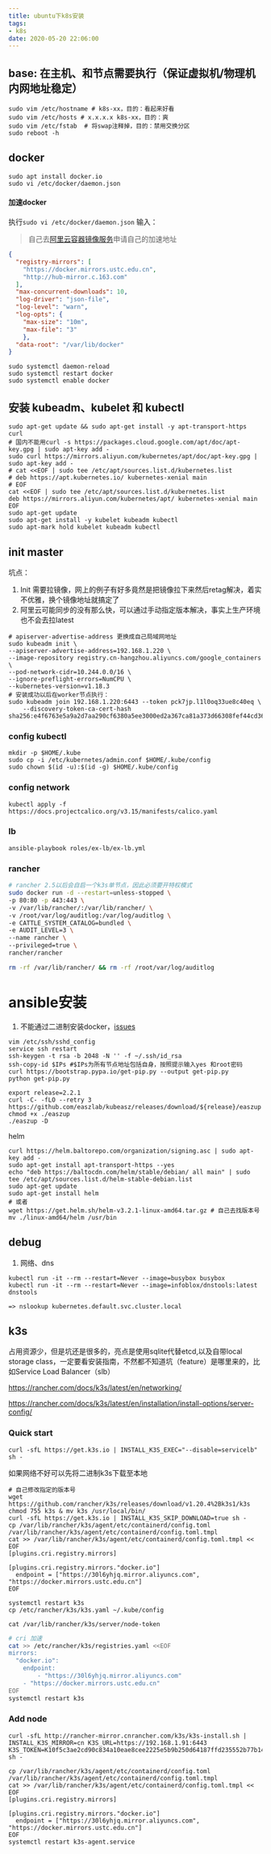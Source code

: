 ```yaml
---
title: ubuntu下k8s安装
tags:
- k8s
date: 2020-05-20 22:06:00
---
```


## base: 在主机、和节点需要执行（保证虚拟机/物理机内网地址稳定）

```shell
sudo vim /etc/hostname # k8s-xx，目的：看起来好看
sudo vim /etc/hosts # x.x.x.x k8s-xx，目的：爽
sudo vim /etc/fstab  # 将swap注释掉，目的：禁用交换分区
sudo reboot -h
```



## docker

```shell
sudo apt install docker.io
sudo vi /etc/docker/daemon.json
```

#### 加速docker

执行`sudo vi /etc/docker/daemon.json` 输入：

> 自己去[阿里云容器镜像服务](https://cr.console.aliyun.com/)申请自己的加速地址

```json
{
  "registry-mirrors": [
    "https://docker.mirrors.ustc.edu.cn",
    "http://hub-mirror.c.163.com"
  ],
  "max-concurrent-downloads": 10,
  "log-driver": "json-file",
  "log-level": "warn",
  "log-opts": {
    "max-size": "10m",
    "max-file": "3"
    },
  "data-root": "/var/lib/docker"
}
```

```shell
sudo systemctl daemon-reload
sudo systemctl restart docker
sudo systemctl enable docker
```



## 安装 kubeadm、kubelet 和 kubectl

```shell
sudo apt-get update && sudo apt-get install -y apt-transport-https curl
# 国内不能用curl -s https://packages.cloud.google.com/apt/doc/apt-key.gpg | sudo apt-key add -
sudo curl https://mirrors.aliyun.com/kubernetes/apt/doc/apt-key.gpg | sudo apt-key add -
# cat <<EOF | sudo tee /etc/apt/sources.list.d/kubernetes.list
# deb https://apt.kubernetes.io/ kubernetes-xenial main
# EOF
cat <<EOF | sudo tee /etc/apt/sources.list.d/kubernetes.list
deb https://mirrors.aliyun.com/kubernetes/apt/ kubernetes-xenial main
EOF
sudo apt-get update
sudo apt-get install -y kubelet kubeadm kubectl
sudo apt-mark hold kubelet kubeadm kubectl
```





## init master

坑点：

1. Init 需要拉镜像，网上的例子有好多竟然是把镜像拉下来然后retag解决，着实不优雅，换个镜像地址就搞定了
2. 阿里云可能同步的没有那么快，可以通过手动指定版本解决，事实上生产环境也不会去拉latest

```shell
# apiserver-advertise-address 更换成自己局域网地址
sudo kubeadm init \
--apiserver-advertise-address=192.168.1.220 \
--image-repository registry.cn-hangzhou.aliyuncs.com/google_containers \
--pod-network-cidr=10.244.0.0/16 \
--ignore-preflight-errors=NumCPU \
--kubernetes-version=v1.18.3
# 安装成功以后在worker节点执行：
sudo kubeadm join 192.168.1.220:6443 --token pck7jp.l1l0oq33ue8c40eq \
    --discovery-token-ca-cert-hash sha256:e4f6763e5a9a2d7aa290cf6380a5ee3000ed2a367ca81a373d66308fef44cd36
```



### config kubectl

```shell
mkdir -p $HOME/.kube
sudo cp -i /etc/kubernetes/admin.conf $HOME/.kube/config
sudo chown $(id -u):$(id -g) $HOME/.kube/config
```



### config network

```shell
kubectl apply -f https://docs.projectcalico.org/v3.15/manifests/calico.yaml
```



### lb

```
ansible-playbook roles/ex-lb/ex-lb.yml
```



### rancher

```bash
# rancher 2.5以后会自启一个k3s单节点，因此必须要开特权模式
sudo docker run -d --restart=unless-stopped \
-p 80:80 -p 443:443 \
-v /var/lib/rancher/:/var/lib/rancher/ \
-v /root/var/log/auditlog:/var/log/auditlog \
-e CATTLE_SYSTEM_CATALOG=bundled \
-e AUDIT_LEVEL=3 \
--name rancher \
--privileged=true \
rancher/rancher

rm -rf /var/lib/rancher/ && rm -rf /root/var/log/auditlog
```



# ansible安装

1.  不能通过二进制安装docker，[issues](https://github.com/easzlab/kubeasz/issues/848)

```shell
vim /etc/ssh/sshd_config
service ssh restart
ssh-keygen -t rsa -b 2048 -N '' -f ~/.ssh/id_rsa
ssh-copy-id $IPs #$IPs为所有节点地址包括自身，按照提示输入yes 和root密码
curl https://bootstrap.pypa.io/get-pip.py --output get-pip.py
python get-pip.py

export release=2.2.1
curl -C- -fLO --retry 3 https://github.com/easzlab/kubeasz/releases/download/${release}/easzup
chmod +x ./easzup
./easzup -D
```



helm

```shell
curl https://helm.baltorepo.com/organization/signing.asc | sudo apt-key add -
sudo apt-get install apt-transport-https --yes
echo "deb https://baltocdn.com/helm/stable/debian/ all main" | sudo tee /etc/apt/sources.list.d/helm-stable-debian.list
sudo apt-get update
sudo apt-get install helm
# 或者
wget https://get.helm.sh/helm-v3.2.1-linux-amd64.tar.gz # 自己去找版本号
mv ./linux-amd64/helm /usr/bin
```

## debug

1. 网络、dns

```
kubectl run -it --rm --restart=Never --image=busybox busybox
kubectl run -it --rm --restart=Never --image=infoblox/dnstools:latest dnstools

=> nslookup kubernetes.default.svc.cluster.local
```

[CoreDNS pods DNS resolution issue]: https://medium.com/@mohanpedala/coredns-pods-dns-resolution-issue-2282110a0b37	"medium.com"



## k3s

占用资源少，但是坑还是很多的，亮点是使用sqlite代替etcd,以及自带local storage class，一定要看安装指南，不然都不知道坑（feature）是哪里来的，比如Service Load Balancer（slb）

https://rancher.com/docs/k3s/latest/en/networking/

https://rancher.com/docs/k3s/latest/en/installation/install-options/server-config/

### Quick start

```shell
curl -sfL https://get.k3s.io | INSTALL_K3S_EXEC="--disable=servicelb" sh -
```

如果网络不好可以先将二进制k3s下载至本地

```shell
# 自己修改指定的版本号
wget https://github.com/rancher/k3s/releases/download/v1.20.4%2Bk3s1/k3s
chmod 755 k3s & mv k3s /usr/local/bin/
curl -sfL https://get.k3s.io | INSTALL_K3S_SKIP_DOWNLOAD=true sh -
cp /var/lib/rancher/k3s/agent/etc/containerd/config.toml /var/lib/rancher/k3s/agent/etc/containerd/config.toml.tmpl
cat >> /var/lib/rancher/k3s/agent/etc/containerd/config.toml.tmpl << EOF
[plugins.cri.registry.mirrors]

[plugins.cri.registry.mirrors."docker.io"]
  endpoint = ["https://30l6yhjq.mirror.aliyuncs.com", "https://docker.mirrors.ustc.edu.cn"]
EOF

systemctl restart k3s
cp /etc/rancher/k3s/k3s.yaml ~/.kube/config

cat /var/lib/rancher/k3s/server/node-token
```

```sh
# cri 加速
cat >> /etc/rancher/k3s/registries.yaml <<EOF
mirrors:
  "docker.io":
    endpoint:
    	- "https://30l6yhjq.mirror.aliyuncs.com"
    - "https://docker.mirrors.ustc.edu.cn"
EOF
systemctl restart k3s


```



### Add node

```shell
curl -sfL http://rancher-mirror.cnrancher.com/k3s/k3s-install.sh |
INSTALL_K3S_MIRROR=cn K3S_URL=https://192.168.1.91:6443 K3S_TOKEN=K10f5c3ae2cd90c834a10eae8cee2225e5b9b250d64187ffd235552b77b14da365f::server:903e9a1b0b622a686dfa85710f09c848 sh -

cp /var/lib/rancher/k3s/agent/etc/containerd/config.toml /var/lib/rancher/k3s/agent/etc/containerd/config.toml.tmpl
cat >> /var/lib/rancher/k3s/agent/etc/containerd/config.toml.tmpl << EOF
[plugins.cri.registry.mirrors]

[plugins.cri.registry.mirrors."docker.io"]
  endpoint = ["https://30l6yhjq.mirror.aliyuncs.com", "https://docker.mirrors.ustc.edu.cn"]
EOF
systemctl restart k3s-agent.service
```

